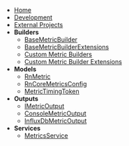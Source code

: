 - [Home](./)
- [Development](./Development.md)
- [External Projects](./external-projects.md)
- **Builders**
  - [BaseMetricBuilder](./builders/BaseMetricBuilder.md)
  - [BaseMetricBuilderExtensions](./builders/BaseMetricBuilderExtensions.md)
  - [Custom Metric Builders](./builders/CustomBuilder.md)
  - [Custom Metric Builder Extensions](./builders/CustomBuilderExtensions.md)
- **Models**
  - [RnMetric](./models/RnMetric.md)
  - [RnCoreMetricsConfig](./models/RnCoreMetricsConfig.md)
  - [MetricTimingToken](./models/MetricTimingToken.md)
- **Outputs**
  - [IMetricOutput](./outputs/IMetricOutput.md)
  - [ConsoleMetricOutput](./outputs/ConsoleMetricOutput.md)
  - [InfluxDbMetricOutput](./outputs/InfluxDbMetricOutput.md)
- **Services**
  - [MetricsService](./services/MetricsService.md)
